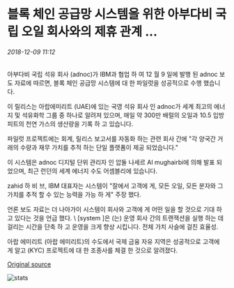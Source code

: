 # 블록 체인 공급망 시스템을 위한 아부다비 국립 오일 회사와의 제휴 관계 ...

###### 2018-12-09 11:12

아부다비 국립 석유 회사 (adnoc)가 IBM과 협업 하 여 12 월 9 일에 발행 된 adnoc 보도 자료에 따르면, 블록 체인 공급망 시스템에 대 한 파일럿을 성공적으로 수행 했습니다.

이 릴리스는 아랍에미리트 (UAE)에 있는 국영 석유 회사 인 adnoc가 세계 최고의 에너지 및 석유화학 그룹 중 하나로 알려져 있으며, 매일 약 300만 배럴의 오일과 10.5 입방 피트의 천연 가스의 생산량을 기록 하 고 있습니다.

파일럿 프로젝트에는 회계, 릴리스 보고서를 자동화 하는 관련 회사 간에 "각 양국간 거래의 수량과 재무 가치를 추적 하는 단일 플랫폼이 제공 되었습니다."

이 시스템은 adnoc 디지털 단위 관리자 인 압둘 나세르 Al mughairbi에 의해 발표 되었으며, 최근 런던의 세계 에너지 수도 어셈블리에 있습니다.

zahid 하 비 브, IBM 대표자는 시스템이 "잘에서 고객에 게, 모든 오일, 모든 분자와 그 가치를 추적 할 수 있는 능력을 가능 하 게" 주장 했다.

언론 보도 자료는 더 나아가이 시스템이 회사와 고객에 게 어떤 일을 할 것으로 기대 하 고 있다는 것을 언급 했다. \ [system \]은 (는) 운영 회사 간의 트랜잭션을 실행 하는 데 걸리는 시간을 단축 하 고 운영을 크게 향상 시킵니다. 전체 가치 사슬에 걸친 효율성.

아랍 에미리트 (아랍 에미리트)의 수도에서 국제 금융 자유 지역은 성공적으로 고객에 게 알고 (KYC) 프로젝트에 대 한 조종사를 체결 한 것으로 알려졌다.

[Original source](https://cointelegraph.com/news/ibm-partners-with-abu-dhabi-national-oil-company-for-blockchain-supply-chain-system)

![stats](https://c.statcounter.com/11760860/0/a89fa40b/1/ "stats")